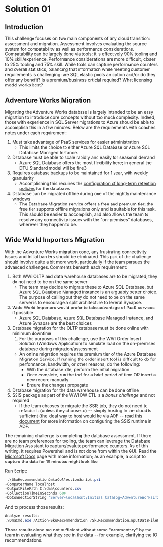 # Solution 01 

## Introduction

This challenge focuses on two main components of any cloud transition: assessment and migration. Assessment involves evaluating the source system for compatability as well as performance considerations. Compatability can be largely done via tools: it is effectively 90% tooling and 10% skill/experience. Performance considerations are more difficult, closer to 25% tooling and 75% skill. While tools can capture performance counters and overall statistics, balancing that information while meeting customer requirements is challenging: are SQL elastic pools an option and/or do they offer any benefit? Is a premium/business crticial required? What licensing model works best?

## Adventure Works Migration

Migrating the Adventure Works database is largely intended to be an easy migration to introduce core concepts without too much complexity. Indeed, those with experience in SQL Server migrations to Azure should be able to accomplish this in a few minutes. Below are the requirements with coaches notes under each requirement:

1. Must take advantage of PaaS services for easier administration
    * This limits the choice to either Azure SQL Database or Azure SQL Database Managed Instance.
1. Database must be able to scale rapidly and easily for seasonal demand
    * Azure SQL Database offers the most flexibility here; in general the DTU Standard model will be fine3
1. Requires database backups to be maintained for 1 year, with weekly granularity
    * Accomplishing this requires the [configuration of long-term retention policies](https://docs.microsoft.com/en-us/azure/azure-sql/database/long-term-backup-retention-configure) for the database.
1. Database can be migrated offline during one of the nightly maintenance windows
    * The Database Migration service offers a free and premium tier; the free tier supports offline migrations only and is suitable for this task. This should be easier to accomplish, and also allows the team to resolve any connectivity issues with the "on-premises" databases, wherever they happen to be.

## Wide World Importers Migration

With the Adventure Works migration done, any frustrating connectivity issues and initial barriers should be eliminated. This part of the challenge should involve quite a bit more work, particularly if the team pursues the advanced challenges. Comments beneath each requirement:

1. Both WWI OLTP and data warehouse databases are to be migrated; they do not need to be on the same server
    * The team may decide to migrate these to Azure SQL Database, but Azure SQL Database Managed Instance is an arguably better choice. The purpose of calling out they do not need to be on the same server is to encourage a split architecture to leveral Synapse.
1. Wide World Importers would prefer to take advantage of PaaS services if possible
    * Azure SQL Database, Azure SQL Database Managed Instance, and Azure Synapse are the best choices
1. Database migration for the OLTP database must be done online with minimum downtime
    1. For the purposes of this challenge, use the WWI Order Insert Solution (Windows Application) to simulate load on the on-premises database during migration/assessment
    * An online migration requires the premium tier of the Azure Database Migration Service. If running the order insert tool is difficult to do for performance, bandwidth, or other reasons, do the following:
        * With the database idle, perform the initial migration
        * Once complete, run the tool for a brief period of time OR insert a new record manually
        * Ensure the changes propagate 
1. Database migration for the data warehouse can be done offline
1. SSIS package as part of the WWI DW ETL is a *bonus challenge* and not required
    * If the team chooses to migrate the SSIS job, they do not need to refactor it (unless they choose to) -- simply hosting in the cloud is sufficient (the ideal way to host would be via ADF -- [read this document](https://docs.microsoft.com/en-us/azure/data-factory/tutorial-deploy-ssis-packages-azure) for more information on configuring the SSIS runtime in ADF.

The remaining challenge is completing the database assessment. If there are no team preferences for tooling, the team can leverage the Database Migration Assistant to capture/evalute performance counters. As of this writing, it requires Powershell and is not done from within the GUI. Read the [Microsoft Docs](https://docs.microsoft.com/en-us/sql/dma/dma-sku-recommend-sql-db?view=sql-server-ver15) page with more information; as an example, a script to capture the data for 10 minutes might look like:

Run Script:
```powershell
 .\SkuRecommendationDataCollectionScript.ps1 
-ComputerName localhost
-OutputFilePath C:\dma\counters.csv 
-CollectionTimeInSeconds 600 
-DbConnectionString "Server=localhost;Initial Catalog=AdventureWorksLT2017;Integrated Security=SSPI;"
```

And to process those results:

```powershell
Analyze results:
.\DmaCmd.exe /Action=SkuRecommendation /SkuRecommendationInputDataFilePath="c:\dma\counters.csv" /SkuRecommendationTsvOutputResultsFilePath="c:\dma\prices.tsv" /SkuRecommendationJsonOutputResultsFilePath="C:\dma\prices.json” /SkuRecommendationOutputResultsFilePath="C:\dma\prices.html" /SkuRecommendationPreventPriceRefresh=true
```

Those results alone are not sufficient without some "commentary" by the team in evaluating what they see in the data -- for example, clarifying the IO recommendations.

